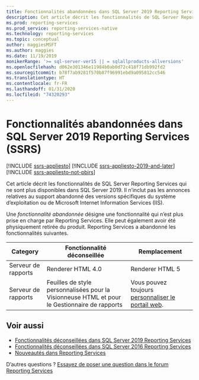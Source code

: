 ```yaml
---
title: Fonctionnalités abandonnées dans SQL Server 2019 Reporting Services (SSRS)
description: Cet article décrit les fonctionnalités de SQL Server Reporting Services qui ne sont plus disponibles dans SQL Server 2019.
ms.prod: reporting-services
ms.prod_service: reporting-services-native
ms.technology: reporting-services
ms.topic: conceptual
author: maggiesMSFT
ms.author: maggies
ms.date: 11/19/2019
monikerRange: '>= sql-server-ver15 || = sqlallproducts-allversions'
ms.openlocfilehash: d062e301346e11984b0ab0d72c418f71db992fd2
ms.sourcegitcommit: b78f7ab9281f570b87f96991ebd9a095812cc546
ms.translationtype: HT
ms.contentlocale: fr-FR
ms.lasthandoff: 01/31/2020
ms.locfileid: "74320293"
---
```

# <a name="discontinued-functionality-in-sql-server-2019-reporting-services-ssrs"></a>Fonctionnalités abandonnées dans SQL Server 2019 Reporting Services (SSRS)

[!INCLUDE [ssrs-appliesto](../includes/ssrs-appliesto.md)] [!INCLUDE [ssrs-appliesto-2019-and-later](../includes/ssrs-appliesto-2019-and-later.md)] [!INCLUDE [ssrs-appliesto-not-pbirs](../includes/ssrs-appliesto-not-pbirs.md)]

Cet article décrit les fonctionnalités de SQL Server Reporting Services qui ne sont plus disponibles dans SQL Server 2019. Il n’inclut pas les annonces relatives au support abandonné des versions spécifiques du système d’exploitation ou de Microsoft Internet Information Services (IIS).

Une _fonctionnalité abandonnée_ désigne une fonctionnalité qui n’est plus prise en charge par Reporting Services. Elle peut également avoir été physiquement retirée du produit. Reporting Services a abandonné les fonctionnalités suivantes.

| Category | Fonctionnalité déconseillée | Remplacement |
| --- | --- | --- |
| Serveur de rapports | Renderer HTML 4.0 | Renderer HTML 5 |
| Serveur de rapports | Feuilles de style personnalisées pour la Visionneuse HTML et pour le Gestionnaire de rapports | Vous pouvez toujours [personnaliser le portail web](branding-the-web-portal.md). |

## <a name="see-also"></a>Voir aussi

- [Fonctionnalités déconseillées dans SQL Server 2019 Reporting Services](deprecated-features-sql-server-2019-reporting-services-ssrs.md)
- [Fonctionnalités déconseillées dans SQL Server 2016 Reporting Services](deprecated-features-sql-server-2017-reporting-services-ssrs.md)  
- [Nouveautés dans Reporting Services](../reporting-services/what-s-new-in-sql-server-reporting-services-ssrs.md)  

D’autres questions ? [Essayez de poser une question dans le forum Reporting Services](https://go.microsoft.com/fwlink/?LinkId=620231)
